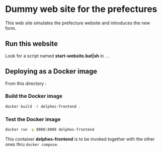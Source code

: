 # Dummy web site for the prefectures

This web site simulates the prefecture website and introduces the new form.

## Run this website

Look for a script named **start-website.bat|sh** in `..`


## Deploying as a Docker image

From this directory :

### Build the Docker image

```sh
docker build -t delphes-frontend .
```

### Test the Docker image

```sh
docker run -p 8080:8080 delphes-frontend
```

This container **delphes-frontend** is to be invoked together with the other ones thru `docker compose`.